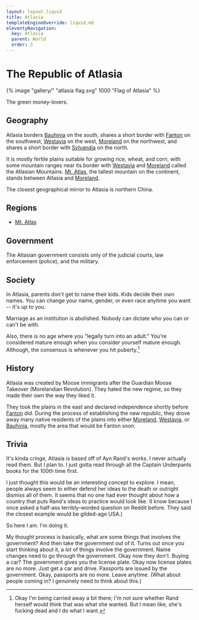 ```yaml
---
layout: layout.liquid
title: Atlasia
templateEngineOverride: liquid,md
eleventyNavigation:
  key: Atlasia
  parent: World
  order: 3
---
```


# The Republic of Atlasia

{% image "gallery/" "atlasia flag.svg" 1000 "Flag of Atlasia" %}

The green money-lovers.

## Geography

Atlasia borders [Bauhinia](/world/bauhinia/) on the south, shares a short border with [Fanton](/world/fanton/) on the southwest, [Westavia](/world/westavia/) on the west, [Moreland](/world/moreland/) on the northwest, and shares a short border with [Sylvandia](/world/sylvandia/) on the north.

It is mostly fertile plains suitable for growing rice, wheat, and corn, with some mountain ranges near its border with [Westavia](/world/westavia/) and [Moreland](/world/moreland/) called the Atlasian Mountains. [Mt. Atlas](/world/atlasia/mt-atlas/), the tallest mountain on the continent, stands between Atlasia and [Moreland](/world/moreland/).

The closest geographical mirror to Atlasia is northern China.

## Regions

- [Mt. Atlas](/world/atlasia/mt-atlas/)

## Government

The Atlasian government consists only of the judicial courts, law enforcement (police), and the military.

## Society

In Atlasia, parents don't get to name their kids. Kids decide their own names. You can change your name, gender, or even race anytime you want -- it's up to you.

Marriage as an institution is abolished. Nobody can dictate who you can or can't be with.

Also, there is no age where you "legally turn into an adult." You're considered mature enough when you consider yourself mature enough. Although, the consensus is whenever you hit puberty.[^1]

[^1]: Okay I'm being carried away a bit there; I'm not sure whether Rand herself would think that was what she wanted. But I mean like, she's fucking dead and I do what I want.

## History

Atlasia was created by Moose immigrants after the Guardian Moose Takeover (Morelandian Revolution). They hated the new regime, so they made their own the way they liked it.

They took the plains in the east and declared independence shortly before [Fanton](/world/fanton/) did. During the process of establishing the new republic, they drove away many native residents of the plains into either [Moreland](/world/moreland/), [Westavia](/world/westavia/), or [Bauhinia](/world/bauhinia/), mostly the area that would be Fanton soon.

## Trivia

It's kinda cringe, Atlasia is based off of Ayn Rand's works. I never actually read them. But I plan to. I just gotta read through all the Captain Underpants books for the 100th time first.

I just thought this would be an interesting concept to explore. I mean, people always seem to either defend her ideas to the death or outright dismiss all of them. It seems that no one had ever thought about how a country that puts Rand's ideas to practice would look like. (I know because I once asked a half-ass terribly-worded question on Reddit before. They said the closest example would be gilded-age USA.)

So here I am. I'm doing it.

My thought process is basically, what are some things that involves the government? And then take the government out of it. Turns out once you start thinking about it, a *lot* of things involve the government. Name changes need to go through the government. Okay now they don't. Buying a car? The government gives you the license plate. Okay now license plates are no more. Just get a car and drive. Passports are issued by the government. Okay, passports are no more. Leave anytime. (What about people coming in? I genuinely need to think about this.)
